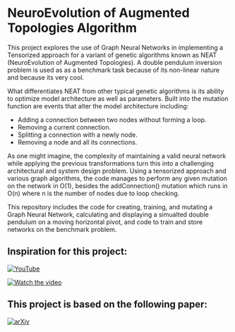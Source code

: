 # NeuroEvolution of Augmented Topologies Algorithm
This project explores the use of Graph Neural Networks in implementing a Tensorized approach for a variant of genetic algorithms known as NEAT (NeuroEvolution of Augmented Topologies). A double pendulum inversion problem is used as as a benchmark task because of its non-linear nature and because its very cool. 

What differentiates NEAT from other typical genetic algorithms is its ability to optimize model architecture as well as parameters. Built into the mutation function are events that alter the model architecture including:

- Adding a connection between two nodes without forming a loop.
- Removing a current connection.
- Splitting a connection with a newly node.
- Removing a node and all its connections.


As one might imagine, the complexity of maintaining a valid neural network while applying the previous transformations turn this into a challenging architectural and system design problem. Using a tensorized approach and various graph algorithms, the code manages to perform any given mutation on the network in O(1), besides the addConnection() mutation which runs in O(n) where n is the number of nodes due to loop checking. 

This repository includes the code for creating, training, and mutating a Graph Neural Network, calculating and displaying a simualted double pendulum on a moving horizontal pivot, and code to train and store networks on the benchmark problem.

## Inspiration for this project:  

[![YouTube](https://img.shields.io/badge/Watch%20on-YouTube-red?logo=youtube&logoColor=white)](https://www.youtube.com/watch?v=9gQQAO4I1Ck)

[![Watch the video](https://img.youtube.com/vi/9gQQAO4I1Ck/hqdefault.jpg)](https://www.youtube.com/watch?v=9gQQAO4I1Ck)


## This project is based on the following paper:  
[![arXiv](https://img.shields.io/badge/arXiv-2404.01817-b31b1b.svg)](https://arxiv.org/abs/2404.01817)


